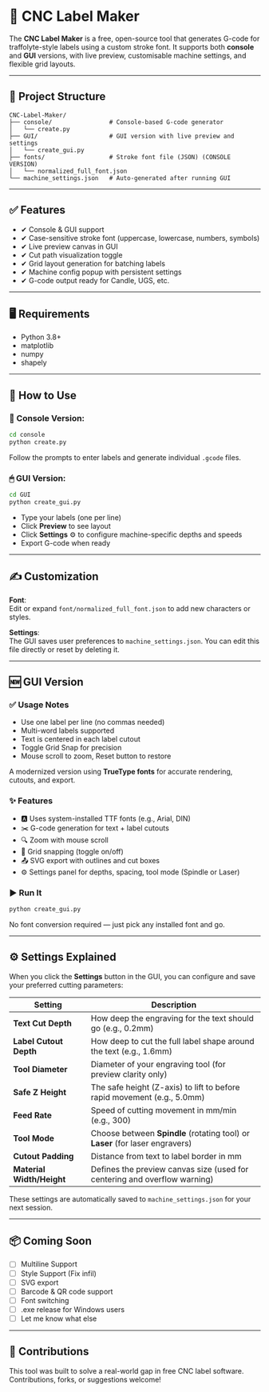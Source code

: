# 🪪 CNC Label Maker

The **CNC Label Maker** is a free, open-source tool that generates G-code for traffolyte-style labels using a custom stroke font. It supports both **console** and **GUI** versions, with live preview, customisable machine settings, and flexible grid layouts.

---

## 📁 Project Structure

```
CNC-Label-Maker/
├── console/                # Console-based G-code generator
│   └── create.py
├── GUI/                    # GUI version with live preview and settings
│   └── create_gui.py
├── fonts/                  # Stroke font file (JSON) (CONSOLE VERSION)
│   └── normalized_full_font.json
└── machine_settings.json   # Auto-generated after running GUI
```

---

## ✅ Features

- ✔ Console & GUI support
- ✔ Case-sensitive stroke font (uppercase, lowercase, numbers, symbols)
- ✔ Live preview canvas in GUI
- ✔ Cut path visualization toggle
- ✔ Grid layout generation for batching labels
- ✔ Machine config popup with persistent settings
- ✔ G-code output ready for Candle, UGS, etc.

---

## 🖥️ Requirements

- Python 3.8+
- matplotlib
- numpy
- shapely

---

## 🚀 How to Use

### 🔧 Console Version:
```bash
cd console
python create.py
```
Follow the prompts to enter labels and generate individual `.gcode` files.

### 🖱 GUI Version:
```bash
cd GUI
python create_gui.py
```
- Type your labels (one per line)
- Click **Preview** to see layout
- Click **Settings** ⚙️ to configure machine-specific depths and speeds
- Export G-code when ready

---

## ✍️ Customization

**Font**:  
Edit or expand `font/normalized_full_font.json` to add new characters or styles.

**Settings**:  
The GUI saves user preferences to `machine_settings.json`. You can edit this file directly or reset by deleting it.

---

## 🆕 GUI Version

### ✅ Usage Notes
- Use one label per line (no commas needed)
- Multi-word labels supported
- Text is centered in each label cutout
- Toggle Grid Snap for precision
- Mouse scroll to zoom, Reset button to restore

A modernized version using **TrueType fonts** for accurate rendering, cutouts, and export.

### ✨ Features
- 🅰️ Uses system-installed TTF fonts (e.g., Arial, DIN)
- ✂️ G-code generation for text + label cutouts
- 🔍 Zoom with mouse scroll
- 🔲 Grid snapping (toggle on/off)
- 📤 SVG export with outlines and cut boxes
- ⚙️ Settings panel for depths, spacing, tool mode (Spindle or Laser)

### ▶️ Run It
```bash
python create_gui.py
```

No font conversion required — just pick any installed font and go.

---

## ⚙️ Settings Explained

When you click the **Settings** button in the GUI, you can configure and save your preferred cutting parameters:

| Setting                | Description                                                                 |
|------------------------|-----------------------------------------------------------------------------|
| **Text Cut Depth**     | How deep the engraving for the text should go (e.g., 0.2mm)                 |
| **Label Cutout Depth** | How deep to cut the full label shape around the text (e.g., 1.6mm)         |
| **Tool Diameter**      | Diameter of your engraving tool (for preview clarity only)                  |
| **Safe Z Height**      | The safe height (Z-axis) to lift to before rapid movement (e.g., 5.0mm)     |
| **Feed Rate**          | Speed of cutting movement in mm/min (e.g., 300)                             |
| **Tool Mode**          | Choose between **Spindle** (rotating tool) or **Laser** (for laser engravers) |
| **Cutout Padding**     | Distance from text to label border in mm                                    |
| **Material Width/Height** | Defines the preview canvas size (used for centering and overflow warning) |

These settings are automatically saved to `machine_settings.json` for your next session.

---

## 📦 Coming Soon

- [ ] Multiline Support
- [ ] Style Support (Fix infil)
- [ ] SVG export
- [ ] Barcode & QR code support
- [ ] Font switching
- [ ] .exe release for Windows users
- [ ] Let me know what else  

---

## 🤝 Contributions

This tool was built to solve a real-world gap in free CNC label software. Contributions, forks, or suggestions welcome!
